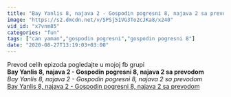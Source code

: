 ```yaml
---
title: "Bay Yanlis 8, najava 2 - Gospodin pogresni 8, najava 2 sa prevodom"
image: "https://s2.dmcdn.net/v/SPSj51VG3To2cJKa8/x240"
vid_id: "x7vnm85"
categories: "fun"
tags: ["can yaman","gospodin pogresni","gospodin pogresni 8"]
date: "2020-08-27T13:19:03+03:00"
---
```

Prevod celih epizoda pogledajte u mojoj fb grupi <br><b>Bay Yanlis 8, najava 2 - Gospodin pogresni 8, najava 2 sa prevodom</b><br> <i>Bay Yanlis 8, najava 2 - Gospodin pogresni 8, najava 2 sa prevodom</i><br> <u>Bay Yanlis 8, najava 2 - Gospodin pogresni 8, najava 2 sa prevodom</u>
